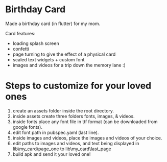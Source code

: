 # Birthday Card

Made a birthday card (in flutter) for my mom.

Card features:
  - loading splash screen
  - confetti
  - page turning to give the effect of a physical card
  - scaled text widgets + custom font
  - images and videos for a trip down the memory lane :)

# Steps to customize for your loved ones

1. create an assets folder inside the root directory.
2. inside assets create three folders fonts, images, & videos.
4. inside fonts place any font file in ttf format (can be downloaded from google fonts).
5. edit font path in pubspec.yaml (last line).
6. inside images and videos, place the images and videos of your choice.
7. edit paths to images and videos, and text being displayed in lib\my_card\page_one to lib\my_card\last_page
8. build apk and send it your loved one!

